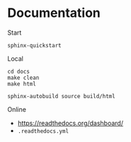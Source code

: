 # Documentation
Start
```
sphinx-quickstart
```

Local
```
cd docs
make clean
make html

sphinx-autobuild source build/html
```

Online
- https://readthedocs.org/dashboard/
- `.readthedocs.yml`

